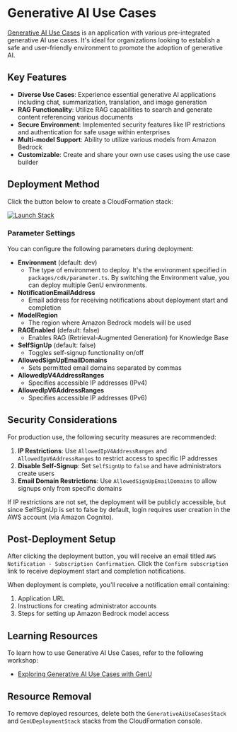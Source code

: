 # Generative AI Use Cases

[Generative AI Use Cases](https://github.com/aws-samples/generative-ai-use-cases-jp) is an application with various pre-integrated generative AI use cases. It's ideal for organizations looking to establish a safe and user-friendly environment to promote the adoption of generative AI.

## Key Features

- **Diverse Use Cases**: Experience essential generative AI applications including chat, summarization, translation, and image generation
- **RAG Functionality**: Utilize RAG capabilities to search and generate content referencing various documents
- **Secure Environment**: Implemented security features like IP restrictions and authentication for safe usage within enterprises
- **Multi-model Support**: Ability to utilize various models from Amazon Bedrock
- **Customizable**: Create and share your own use cases using the use case builder

## Deployment Method

Click the button below to create a CloudFormation stack:

[![Launch Stack](https://s3.amazonaws.com/cloudformation-examples/cloudformation-launch-stack.png)](https://us-east-1.console.aws.amazon.com/cloudformation/home#/stacks/create/review?stackName=GenUDeploymentStack&templateURL=https://aws-ml-jp.s3.ap-northeast-1.amazonaws.com/asset-deployments/GenUDeploymentStack.yaml)

### Parameter Settings

You can configure the following parameters during deployment:

* **Environment** (default: dev)
   * The type of environment to deploy. It's the environment specified in `packages/cdk/parameter.ts`. By switching the Environment value, you can deploy multiple GenU environments.
* **NotificationEmailAddress**
   * Email address for receiving notifications about deployment start and completion
* **ModelRegion**
   * The region where Amazon Bedrock models will be used
* **RAGEnabled** (default: false)
   * Enables RAG (Retrieval-Augmented Generation) for Knowledge Base
* **SelfSignUp** (default: false)
   * Toggles self-signup functionality on/off
* **AllowedSignUpEmailDomains**
   * Sets permitted email domains separated by commas
* **AllowedIpV4AddressRanges**
   * Specifies accessible IP addresses (IPv4)
* **AllowedIpV6AddressRanges**
   * Specifies accessible IP addresses (IPv6)

## Security Considerations

For production use, the following security measures are recommended:

1. **IP Restrictions**: Use `AllowedIpV4AddressRanges` and `AllowedIpV6AddressRanges` to restrict access to specific IP addresses
2. **Disable Self-Signup**: Set `SelfSignUp` to `false` and have administrators create users
3. **Email Domain Restrictions**: Use `AllowedSignUpEmailDomains` to allow signups only from specific domains

If IP restrictions are not set, the deployment will be publicly accessible, but since SelfSignUp is set to false by default, login requires user creation in the AWS account (via Amazon Cognito).

## Post-Deployment Setup

After clicking the deployment button, you will receive an email titled `AWS Notification - Subscription Confirmation`. Click the `Confirm subscription` link to receive deployment start and completion notifications.

When deployment is complete, you'll receive a notification email containing:

1. Application URL
2. Instructions for creating administrator accounts
3. Steps for setting up Amazon Bedrock model access

## Learning Resources

To learn how to use Generative AI Use Cases, refer to the following workshop:

* [Exploring Generative AI Use Cases with GenU](https://catalog.us-east-1.prod.workshops.aws/workshops/58088ef5-d47c-441d-ae65-e44ff1d6a92b/en-US)

## Resource Removal

To remove deployed resources, delete both the `GenerativeAiUseCasesStack` and `GenUDeploymentStack` stacks from the CloudFormation console.
